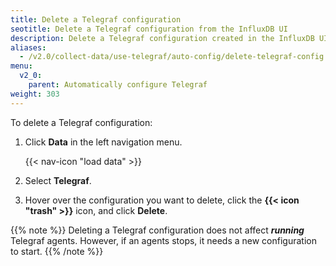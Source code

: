 ```yaml
---
title: Delete a Telegraf configuration
seotitle: Delete a Telegraf configuration from the InfluxDB UI
description: Delete a Telegraf configuration created in the InfluxDB UI.
aliases:
  - /v2.0/collect-data/use-telegraf/auto-config/delete-telegraf-config
menu:
  v2_0:
    parent: Automatically configure Telegraf
weight: 303
---
```


To delete a Telegraf configuration:

1. Click **Data** in the left navigation menu.

    {{< nav-icon "load data" >}}

2. Select **Telegraf**.
3. Hover over the configuration you want to delete, click the **{{< icon "trash" >}}**
   icon, and click **Delete**.

{{% note %}}
Deleting a Telegraf configuration does not affect _**running**_ Telegraf agents.
However, if an agents stops, it needs a new configuration to start.
{{% /note %}}
